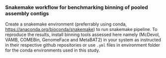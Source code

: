 ### Snakemake workflow for benchmarking binning of pooled assembly contigs

Create a snakemake environment (preferrably using conda, https://anaconda.org/bioconda/snakemake) to run snakemake pipeline. To reproduce the results, install binning tools assessed here namely (McDevol, VAMB, COMEBin, GenomeFace and MetaBAT2) in your system as instructed in their respective github repositories or use `.yml` files in environment folder for the conda environments used in this study.
